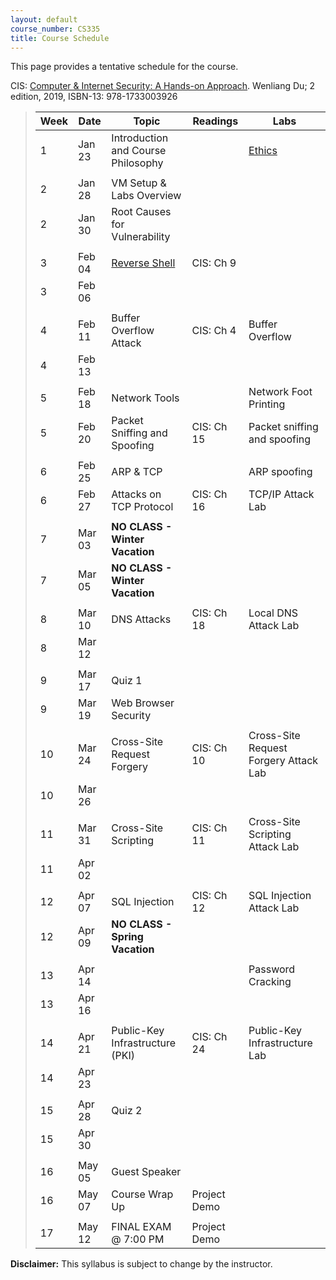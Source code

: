 ```yaml
---
layout: default
course_number: CS335
title: Course Schedule
---
```


This page provides a tentative schedule for the course.

CIS: <a href="https://www.amazon.com/Computer-Internet-Security-Hands-Approach/dp/1733003924">Computer & Internet Security: A Hands-on Approach</a>. Wenliang Du; 2 edition, 2019, ISBN-13: 978-1733003926
>  Week    | Date     | Topic        | Readings   | Labs                                  
> -------- | -------- | ------------ | ---------- | -------------------------------------
> 1  | Jan 23 | Introduction and Course Philosophy | | [Ethics](../assignments/ethics.html)
> | | | |
> 2 | Jan 28 | VM Setup & Labs Overview | |
> 2 | Jan 30 | Root Causes for Vulnerability | |  
> | | | |
> 3 | Feb 04 | [Reverse Shell](../slides\09_Reverse_Shell.pdf) | CIS: Ch 9 |
> 3 | Feb 06 | | |  
> | | | |
> 4 | Feb 11 | Buffer Overflow Attack | CIS: Ch 4 | Buffer Overflow
> 4 | Feb 13 | | |
> | | | |
> 5 | Feb 18 | Network Tools | | Network Foot Printing
> 5 | Feb 20 | Packet Sniffing and Spoofing  | CIS: Ch 15 | Packet sniffing and spoofing
> | | | |
> 6 | Feb 25 | ARP & TCP | | ARP spoofing
> 6 | Feb 27 | Attacks on TCP Protocol | CIS: Ch 16 | TCP/IP Attack Lab
> | | | |
> 7 | Mar 03 | <b>NO CLASS - Winter Vacation</b> | |
> 7 | Mar 05 | <b>NO CLASS - Winter Vacation</b> | |
> | | | |
> 8 | Mar 10 | DNS Attacks | CIS: Ch 18 | Local DNS Attack Lab
> 8 | Mar 12 | | |
> | | | |
> 9 | Mar 17 | Quiz 1 | |
> 9 | Mar 19 | Web Browser Security | |
> | | | |
> 10 | Mar 24 | Cross-Site Request Forgery | CIS: Ch 10 | Cross-Site Request Forgery Attack Lab
> 10 | Mar 26 | | |
> | | | |
> 11 | Mar 31 | Cross-Site Scripting | CIS: Ch 11 | Cross-Site Scripting Attack Lab
> 11 | Apr 02 | | |
> | | | |
> 12 | Apr 07 | SQL Injection | CIS: Ch 12 | SQL Injection Attack Lab
> 12 | Apr 09 | <b>NO CLASS - Spring Vacation</b>| |
> | | | |
> 13 | Apr 14 | | |  Password Cracking
> 13 | Apr 16 | | |
> | | | |
> 14 | Apr 21 | Public-Key Infrastructure (PKI) | CIS: Ch 24 | Public-Key Infrastructure Lab
> 14 | Apr 23 | | |
> | | | |
> 15 | Apr 28 | Quiz 2 | |
> 15 | Apr 30 | | |
> | | | |
> 16 | May 05 | Guest Speaker | |
> 16 | May 07 | Course Wrap Up | Project Demo |
> | | | |
> 17 | May 12 | FINAL EXAM @ 7:00 PM | Project Demo |

**Disclaimer:** This syllabus is subject to change by the instructor.
